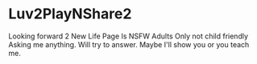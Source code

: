 # Luv2PlayNShare2
Looking forward 2 New Life 
Page Is NSFW Adults Only not child friendly
Asking me anything. Will try to answer.
Maybe I'll show you or you teach me.

